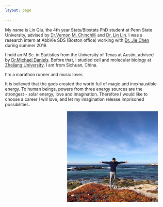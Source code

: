 ```yaml
---
layout: page

---
```


My name is Lin Qiu, the 4th year Stats/Biostats PhD student at Penn State University, advised by [Dr.Vernon M. Chinchilli](https://en.wikipedia.org/wiki/Vernon_Chinchilli) and [Dr. Lin Lin](http://www.personal.psu.edu/lul37/). I was a research intern at AbbVie SDS (Boston office) working with [Dr. Jie Chen](https://www.linkedin.com/in/jie-cheng-97165119/) during summer 2019. 

I hold an M.Sc. in Statistics from the University of Texas at Austin, advised by 
[Dr.Michael Daniels](http://users.stat.ufl.edu/~daniels/). Before that, I studied cell and molecular biology at [Zhejiang University](https://en.wikipedia.org/wiki/Zhejiang_University). I am from Sichuan, China.

I'm a marathon runner and music lover. 

It is believed that the gods created the world full of magic and inexhaustible energy. To human beings, powers from
three energy sources are the strongest - solar energy, love and imagination. Therefore I would like to choose
a career I will love, and let my imagination release imprisoned possibilities.

<img align="right" src="/assets/img/ca.jpg" alt="" width="300">



